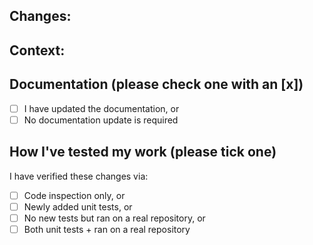 <!-- Make sure the `Allow edits and access to secrets by maintainers` checkbox is checked on this pull request. -->

## Changes:

<!-- Describe what behavior is changed by this PR. -->

## Context:

<!-- Describe why you're making these changes if it's not already explained in a corresponding issue. -->
<!-- If you're closing an existing issue with this pull request, use the keyword Closes #issue_number -->

## Documentation (please check one with an [x])

- [ ] I have updated the documentation, or
- [ ] No documentation update is required

## How I've tested my work (please tick one)

I have verified these changes via:

- [ ] Code inspection only, or
- [ ] Newly added unit tests, or
- [ ] No new tests but ran on a real repository, or
- [ ] Both unit tests + ran on a real repository

<!-- Do you have any suggestions about this PR template? Edit it here: https://github.com/renovatebot/renovatebot.github.io/edit/build/.github/pull_request_template.md -->

<!-- Please do not force push to this PR's branch after you have created this PR, as doing so makes it harder for us to review your work. -->
<!-- PRs will always be squashed by us when we merge your work. Commit as many times as you need in this branch. -->
